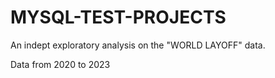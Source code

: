 # MYSQL-TEST-PROJECTS

An indept exploratory analysis on the  "WORLD LAYOFF" data.

Data from 2020 to 2023
